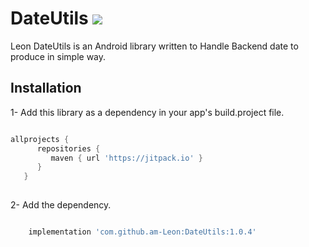 # DateUtils [![](https://jitpack.io/v/am-Leon/DateUtils.svg)](https://jitpack.io/#am-Leon/DateUtils)

Leon DateUtils is an Android library written to Handle Backend date to produce in simple way.

## Installation

1- Add this library as a dependency in your app's build.project file.

```groovy

allprojects {  
      repositories {  
         maven { url 'https://jitpack.io' }  
      }  
   }  
   
   ```

2- Add the dependency.

```groovy

    implementation 'com.github.am-Leon:DateUtils:1.0.4'

```

